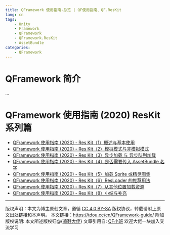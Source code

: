 ```yaml
---
title: QFramework 使用指南-总览 | QF使用指南、QF.ResKit
lang: cn
tags:
    - Unity
    - Framework
    - QFramework
    - QFramework.ResKit
    - AssetBundle
categories:
    - QFramework
---
```




# QFramework 简介

...



# QFramework 使用指南 (2020) ResKit 系列篇

- [QFramework 使用指南 (2020) - Res Kit（1）概述与基本使用](https://tdou.cc/cn/QF-ResKit-01/)
- [QFramework 使用指南 (2020) - Res Kit（2）模拟模式与非模拟模式](https://tdou.cc/cn/QF-ResKit-02/)
- [QFramework 使用指南 (2020) - Res Kit（3）异步加载 与 异步队列加载](https://tdou.cc/cn/QF-ResKit-03/)
- [QFramework 使用指南 (2020) - Res Kit（4）是否需要传入 AssetBundle 名字](https://tdou.cc/cn/QF-ResKit-04/)
- [QFramework 使用指南 (2020) - Res Kit（5）加载 Sprite 或精灵图集](https://tdou.cc/cn/QF-ResKit-05/)
- [QFramework 使用指南 (2020) - Res Kit（6）ResLoader 的推荐用法](https://tdou.cc/cn/QF-ResKit-06/)
- [QFramework 使用指南 (2020) - Res Kit（7）从其他位置加载资源](https://tdou.cc/cn/QF-ResKit-07/)
- [QFramework 使用指南 (2020) - Res Kit（8）小结与补充](https://tdou.cc/cn/QF-ResKit-08/)




--- 

版权声明：本文为博主原创文章，遵循 [CC 4.0 BY-SA](http://creativecommons.org/licenses/by-sa/4.0/) 版权协议，转载请附上原文出处链接和本声明。
本文链接：https://tdou.cc/cn/QFramework-guide/
附加版权说明: 本文所述版权归@{[凉鞋大佬](https://github.com/liangxiegame)}
文章引用自: [QF小班](http://master.liangxiegame.com/master/intro) 欢迎大佬一块加入交流学习